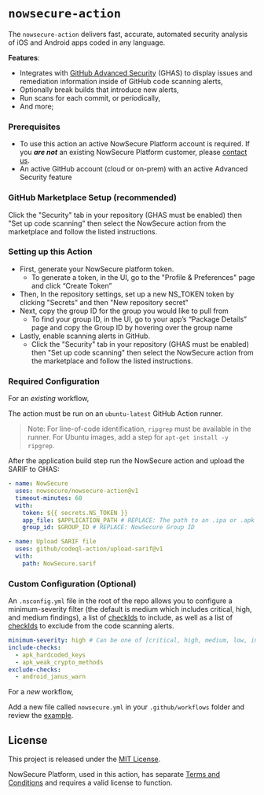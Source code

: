 # `nowsecure-action`

The `nowsecure-action` delivers fast, accurate, automated security analysis of iOS and Android apps coded in any language.

**Features**:

- Integrates with [GitHub Advanced Security](https://docs.github.com/en/get-started/learning-about-github/about-github-advanced-security) (GHAS) to display issues and remediation information inside of GitHub code scanning alerts,
- Optionally break builds that introduce new alerts,
- Run scans for each commit, or periodically,
- And more;

### Prerequisites

- To use this action an active NowSecure Platform account is required. If you ***are not*** an existing NowSecure Platform customer, please [contact us](https://info.nowsecure.com/github-request).
- An active GitHub account (cloud or on-prem) with an active Advanced Security feature

### GitHub Marketplace Setup (recommended)

Click the "Security" tab in your repository (GHAS must be enabled) then "Set up code scanning" then select the NowSecure action from the marketplace and follow the listed instructions.

### Setting up this Action

- First, generate your NowSecure platform token. 
  - To generate a token, in the UI, go to the "Profile & Preferences"  page and click “Create Token”
- Then, In the repository settings, set up a new  NS_TOKEN token by clicking "Secrets" and then "New repository secret"
- Next, copy the group ID for the group you would like to pull from
  - To find your group ID, in the UI, go to your app’s “Package Details” page and copy the Group ID by hovering over the group name
- Lastly, enable scanning alerts in GitHub. 
  - Click the "Security" tab in your repository (GHAS must be enabled) then "Set up code scanning" then select the NowSecure action from the marketplace and follow the listed instructions.

### Required Configuration

For an _existing_ workflow,

The action must be run on an `ubuntu-latest` GitHub Action runner.

> Note: For line-of-code identification, `ripgrep` must be available in the runner. For Ubuntu images, add a step for `apt-get install -y ripgrep`.

After the application build step run the NowSecure action and upload the SARIF to GHAS:

```yml
- name: NowSecure
  uses: nowsecure/nowsecure-action@v1
  timeout-minutes: 60
  with:
    token: ${{ secrets.NS_TOKEN }}
    app_file: $APPLICATION_PATH # REPLACE: The path to an .ipa or .apk
    group_id: $GROUP_ID # REPLACE: NowSecure Group ID

- name: Upload SARIF file
  uses: github/codeql-action/upload-sarif@v1
  with:
    path: NowSecure.sarif
```

### Custom Configuration (Optional)

An `.nsconfig.yml` file in the root of the repo allows you to configure a minimum-severity filter (the default is medium which includes critical, high, and medium findings), a list of [checkIds](src/utils/config-types.ts) to include, as well as a list of [checkIds](https://github.com/nowsecure/nowsecure-action/blob/main/workflows/nowsecure.yml) to exclude from the code scanning alerts.

```yml
minimum-severity: high # Can be one of [critical, high, medium, low, info]
include-checks:
  - apk_hardcoded_keys
  - apk_weak_crypto_methods
exclude-checks:
  - android_janus_warn
```

For a _new_ workflow,

Add a new file called `nowsecure.yml` in your `.github/workflows` folder and review the [example](https://github.com/nowsecure/nowsecure-action/blob/main/workflows/nowsecure.yml).

## License

This project is released under the [MIT License](https://github.com/nowsecure/nowsecure-action/blob/master/LICENSE).

NowSecure Platform, used in this action, has separate [Terms and Conditions](https://www.nowsecure.com/terms-and-conditions/) and requires a valid license to function.
